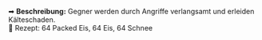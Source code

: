 

➡ **Beschreibung:** Gegner werden durch Angriffe verlangsamt und erleiden Kälteschaden.  
📖 Rezept: 64 Packed Eis, 64 Eis, 64 Schnee